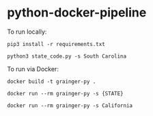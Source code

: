 # python-docker-pipeline

To run locally:

`pip3 install -r requirements.txt`


`python3 state_code.py -s South Carolina`


To run via Docker:

```
docker build -t grainger-py .

docker run --rm grainger-py -s {STATE}

docker run --rm grainger-py -s California
```

